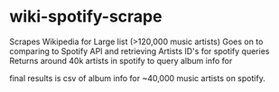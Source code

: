 # wiki-spotify-scrape

Scrapes Wikipedia for Large list (>120,000 music artists)
Goes on to comparing to Spotify API and retrieving Artists ID's for spotify queries
Returns around 40k artists in spotify to query album info for

final results is csv of album info for ~40,000 music artists on spotify.
